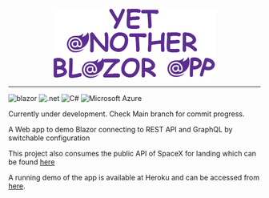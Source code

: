 <p align="center">
    <img src="logoyaba.png">
</p>

---
![blazor](https://img.shields.io/badge/Blazor-512BD4?style=for-the-badge&logo=Blazor&logoColor=white)
![.net](https://img.shields.io/badge/.NET-512BD4?style=for-the-badge&logo=dotnet&logoColor=white)
![C#](https://img.shields.io/badge/C%23-239120?style=for-the-badge&logo=c-sharp&logoColor=white)
![Microsoft Azure](https://img.shields.io/badge/microsoft%20azure-0089D6?style=for-the-badge&logo=microsoft-azure&logoColor=white)

Currently under development. Check Main branch for commit progress.

A Web app to demo Blazor connecting to REST API and GraphQL by switchable configuration

This project also consumes the public API of SpaceX for landing which can be found [here](https://api.spacex.land/rest/)

A running demo of the app is available at Heroku and can be accessed from [here](https://yetanotherblazorapp.herokuapp.com/).

